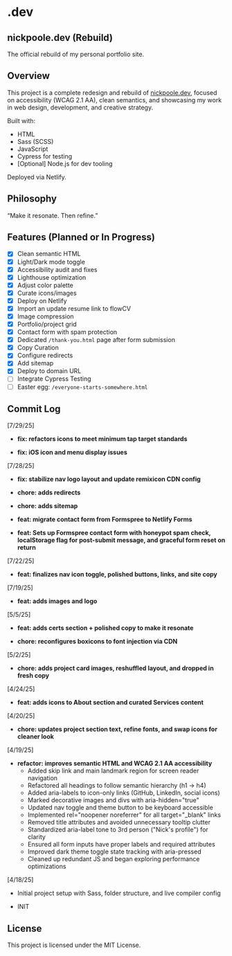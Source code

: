 # .dev

## nickpoole.dev (Rebuild)

The official rebuild of my personal portfolio site.

## Overview

This project is a complete redesign and rebuild of [nickpoole.dev](https://nickpoole.dev), focused on accessibility (WCAG 2.1 AA), clean semantics, and showcasing my work in web design, development, and creative strategy.

Built with:

- HTML
- Sass (SCSS)
- JavaScript
- Cypress for testing
- [Optional] Node.js for dev tooling

Deployed via Netlify.

## Philosophy

“Make it resonate. Then refine.”

## Features (Planned or In Progress)

- [x] Clean semantic HTML
- [x] Light/Dark mode toggle
- [x] Accessibility audit and fixes
- [x] Lighthouse optimization
- [x] Adjust color palette
- [x] Curate icons/images
- [x] Deploy on Netlify
- [x] Import an update resume link to flowCV
- [x] Image compression
- [x] Portfolio/project grid
- [x] Contact form with spam protection
- [x] Dedicated `/thank-you.html` page after form submission
- [x] Copy Curation
- [x] Configure redirects
- [x] Add sitemap
- [x] Deploy to domain URL
- [ ] Integrate Cypress Testing
- [ ] Easter egg: `/everyone-starts-somewhere.html`

## Commit Log

[7/29/25]

- **fix: refactors icons to meet minimum tap target standards**

- **fix: iOS icon and menu display issues**

[7/28/25]

- **fix: stabilize nav logo layout and update remixicon CDN config**

- **chore: adds redirects**

- **chore: adds sitemap**

- **feat: migrate contact form from Formspree to Netlify Forms**

- **feat: Sets up Formspree contact form with honeypot spam check, localStorage flag for post-submit message, and graceful form reset on return**

[7/22/25]

- **feat: finalizes nav icon toggle, polished buttons, links, and site copy**

[7/19/25]

- **feat: adds images and logo**

[5/5/25]

- **feat: adds certs section + polished copy to make it resonate**

- **chore: reconfigures boxicons to font injection via CDN**

[5/2/25]

- **chore: adds project card images, reshuffled layout, and dropped in fresh copy**

[4/24/25]

- **feat: adds icons to About section and curated Services content**

[4/20/25]

- **chore: updates project section text, refine fonts, and swap icons for cleaner look**

[4/19/25]

- **refactor: improves semantic HTML and WCAG 2.1 AA accessibility**
  - Added skip link and main landmark region for screen reader navigation
  - Refactored all headings to follow semantic hierarchy (h1 → h4)
  - Added aria-labels to icon-only links (GitHub, LinkedIn, social icons)
  - Marked decorative images and divs with aria-hidden="true"
  - Updated nav toggle and theme button to be keyboard accessible
  - Implemented rel="noopener noreferrer" for all target="_blank" links
  - Removed title attributes and avoided unnecessary tooltip clutter
  - Standardized aria-label tone to 3rd person ("Nick's profile") for clarity
  - Ensured all form inputs have proper labels and required attributes
  - Improved dark theme toggle state tracking with aria-pressed
  - Cleaned up redundant JS and began exploring performance optimizations

[4/18/25]

- Initial project setup with Sass, folder structure, and live compiler config

- INIT

## License

This project is licensed under the MIT License.
